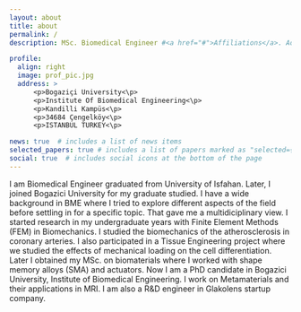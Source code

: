 ```yaml
---
layout: about
title: about
permalink: /
description: MSc. Biomedical Engineer #<a href="#">Affiliations</a>. Address. Contacts. Moto. Etc.

profile:
  align: right
  image: prof_pic.jpg
  address: >
      <p>Bogaziçi University<\p>
      <p>Institute Of Biomedical Engineering<\p>
      <p>Kandilli Kampüs<\p>
      <p>34684 Çengelköy<\p>
      <p>ISTANBUL TURKEY<\p>

news: true  # includes a list of news items
selected_papers: true # includes a list of papers marked as "selected={true}"
social: true  # includes social icons at the bottom of the page
---
```


I am Biomedical Engineer graduated from University of Isfahan. Later, I joined Bogazici University for my graduate studied. I have a wide background in BME where I tried to explore different aspects of the field before settling in for a specific topic. That gave me a multidiciplinary view. I started research in my undergraduate years with Finite Element Methods (FEM) in Biomechanics. I studied the biomechanics of the atherosclerosis in coronary arteries. I also participated in a Tissue Engineering project where we studied the effects of mechanical loading on the cell differentiation. Later I obtained my MSc. on biomaterials where I worked with shape memory alloys (SMA) and actuators. Now I am a PhD candidate in Bogazici University, Institute of Biomedical Engineering. I work on Metamaterials and their applications in MRI. I am also a R&D engineer in Glakolens startup company.

<!---Write your biography here. Tell the world about yourself. Link to your favorite [subreddit](http://reddit.com). You can put a picture in, too. The code is already in, just name your picture `prof_pic.jpg` and put it in the `img/` folder.

Put your address / P.O. box / other info right below your picture. You can also disable any these elements by editing `profile` property of the YAML header of your `_pages/about.md`. Edit `_bibliography/papers.bib` and Jekyll will render your [publications page](/al-folio/publications/) automatically.

Link to your social media connections, too. This theme is set up to use [Font Awesome icons](http://fortawesome.github.io/Font-Awesome/) and [Academicons](https://jpswalsh.github.io/academicons/), like the ones below. Add your Facebook, Twitter, LinkedIn, Google Scholar, or just disable all of them.-->
